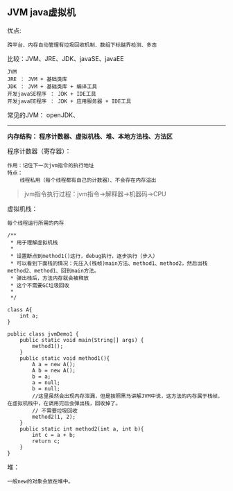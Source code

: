 ## JVM java虚拟机
优点:

    跨平台、内存自动管理有垃圾回收机制、数组下标越界检测、多态

比较：JVM、JRE、JDK、javaSE、javaEE

    JVM
    JRE ： JVM + 基础类库
    JDK ： JVM + 基础类库 + 编译工具
    开发javaSE程序 ： JDK + IDE工具
    开发javaEE程序 ： JDK + 应用服务器 + IDE工具


常见的JVM：
openJDK、

****

**内存结构：
程序计数器、虚拟机栈、堆、本地方法栈、方法区**

程序计数器（寄存器）：

    作用：记住下一次jvm指令的执行地址
    特点：
        线程私用（每个线程都有自己的计数器）、不会存在内存溢出

>jvm指令执行过程：jvm指令->解释器->机器码->CPU

虚拟机栈：

    每个线程运行所需的内存

~~~
/**
 * 用于理解虚拟机栈
 *
 * 设置断点到method1()这行，debug执行，逐步执行（步入）
 * 可以看到下面栈的情况：先压入(栈帧)main方法、method1、method2，然后出栈method2、method1、回到main方法。
 * 弹出栈后，方法内存就会被释放
 * 这个不需要GC垃圾回收
 *
 */

class A{
    int a;
}

public class jvmDemo1 {
    public static void main(String[] args) {
        method1();
    }
    public static void method1(){
        A a = new A();
        A b = new A();
        b = a;
        a = null;
        b = null;
        //这里虽然会出现内存泄漏，但是按照黑马讲解JVM中说，这方法的内存属于栈帧，在虚拟机栈中，在调用完后会弹出栈，回收掉了。
        // 不需要垃圾回收
        method2(1, 2);
    }
    public static int method2(int a, int b){
        int c = a + b;
        return c;
    }
}
~~~

堆：

    一般new的对象会放在堆中。


